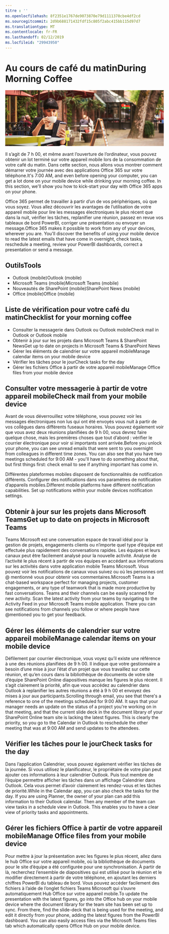 ```yaml
---
titre : ''
ms.openlocfilehash: 8f2351e1767de9073870e79d1111370cbe4df2cd
ms.sourcegitcommit: 2d9b688171432fdf15c805f2abc415bb115d97d7
ms.translationtype: MT
ms.contentlocale: fr-FR
ms.lasthandoff: 02/12/2019
ms.locfileid: "29943950"
---
```

# <a name="during-morning-coffee"></a><span data-ttu-id="20644-102">Au cours de café du matin</span><span class="sxs-lookup"><span data-stu-id="20644-102">During Morning Coffee</span></span>

![Café du matin visual](media/ditl_coffee.png)

<span data-ttu-id="20644-p101">Il s’agit de 7 h 00, et même avant l’ouverture de l’ordinateur, vous pouvez obtenir un lot terminé sur votre appareil mobile lors de la consommation de votre café du matin. Dans cette section, nous allons vous montrer comment démarrer votre journée avec des applications Office 365 sur votre téléphone.</span><span class="sxs-lookup"><span data-stu-id="20644-p101">It's 7:00 AM, and even before opening your computer, you can get a lot done on your mobile device while drinking your morning coffee. In this section, we'll show you how to kick-start your day with Office 365 apps on your phone.</span></span>

<span data-ttu-id="20644-p102">Office 365 permet de travailler à partir d’un de vos périphériques, où que vous soyez. Vous allez découvrir les avantages de l’utilisation de votre appareil mobile pour lire les messages électroniques le plus récent que dans la nuit, vérifier les tâches, replanifier une réunion, passez en revue vos tableaux de bord PowerBI, corriger une présentation ou envoyer un message.</span><span class="sxs-lookup"><span data-stu-id="20644-p102">Office 365 makes it possible to work from any of your devices, wherever you are. You'll discover the benefits of using your mobile device to read the latest emails that have come in overnight, check tasks, reschedule a meeting, review your PowerBI dashboards, correct a presentation or send a message.</span></span> 

## <a name="tools"></a><span data-ttu-id="20644-108">Outils</span><span class="sxs-lookup"><span data-stu-id="20644-108">Tools</span></span>
- <span data-ttu-id="20644-109">Outlook (mobile)</span><span class="sxs-lookup"><span data-stu-id="20644-109">Outlook (mobile)</span></span>
- <span data-ttu-id="20644-110">Microsoft Teams (mobile)</span><span class="sxs-lookup"><span data-stu-id="20644-110">Microsoft Teams (mobile)</span></span>
- <span data-ttu-id="20644-111">Nouveautés de SharePoint (mobile)</span><span class="sxs-lookup"><span data-stu-id="20644-111">SharePoint News (mobile)</span></span>
- <span data-ttu-id="20644-112">Office (mobile)</span><span class="sxs-lookup"><span data-stu-id="20644-112">Office (mobile)</span></span>

## <a name="checklist-for-your-morning-coffee"></a><span data-ttu-id="20644-113">Liste de vérification pour votre café du matin</span><span class="sxs-lookup"><span data-stu-id="20644-113">Checklist for your morning coffee</span></span>
- <span data-ttu-id="20644-114">Consulter la messagerie dans Outlook ou Outlook mobile</span><span class="sxs-lookup"><span data-stu-id="20644-114">Check mail in Outlook or Outlook mobile</span></span>
- <span data-ttu-id="20644-115">Obtenir à jour sur les projets dans Microsoft Teams & SharePoint News</span><span class="sxs-lookup"><span data-stu-id="20644-115">Get up to date on projects in Microsoft Teams & SharePoint News</span></span>
- <span data-ttu-id="20644-116">Gérer les éléments de calendrier sur votre appareil mobile</span><span class="sxs-lookup"><span data-stu-id="20644-116">Manage calendar items on your mobile device</span></span>
- <span data-ttu-id="20644-117">Vérifier les tâches pour le jour</span><span class="sxs-lookup"><span data-stu-id="20644-117">Check tasks for the day</span></span>
- <span data-ttu-id="20644-118">Gérer les fichiers Office à partir de votre appareil mobile</span><span class="sxs-lookup"><span data-stu-id="20644-118">Manage Office files from your mobile device</span></span> 

## <a name="check-mail-from-your-mobile-device"></a><span data-ttu-id="20644-119">Consulter votre messagerie à partir de votre appareil mobile</span><span class="sxs-lookup"><span data-stu-id="20644-119">Check mail from your mobile device</span></span>
<span data-ttu-id="20644-p103">Avant de vous déverrouillez votre téléphone, vous pouvez voir les messages électroniques non lus qui ont été envoyés vous nuit à partir de vos collègues dans différents fuseaux horaires. Vous pouvez également voir que vous avez deux réunions planifiées de 9 h 00, vous devrez faire quelque chose, mais les premières choses que tout d’abord : vérifier le courrier électronique pour voir si importants sont arrivée.</span><span class="sxs-lookup"><span data-stu-id="20644-p103">Before you unlock your phone, you can see unread emails that were sent to you overnight from colleagues in different time zones. You can also see that you have two meetings scheduled for 9:00 AM - you'll have to do something about that, but first things first: check email to see if anything important has come in.</span></span>

<span data-ttu-id="20644-p104">Différentes plateformes mobiles disposent de fonctionnalités de notification différents. Configurer des notifications dans vos paramètres de notification d’appareils mobiles.</span><span class="sxs-lookup"><span data-stu-id="20644-p104">Different mobile platforms have different notification capabilities. Set up notifications within your mobile devices notification settings.</span></span> 

## <a name="get-up-to-date-on-projects-in-microsoft-teams"></a><span data-ttu-id="20644-124">Obtenir à jour sur les projets dans Microsoft Teams</span><span class="sxs-lookup"><span data-stu-id="20644-124">Get up to date on projects in Microsoft Teams</span></span>
<span data-ttu-id="20644-p105">Teams Microsoft est une conversation espace de travail idéal pour la gestion de projets, engagements clients ou n’importe quel type d’équipe est effectuée plus rapidement des conversations rapides. Les équipes et leurs canaux peut être facilement analysé pour la nouvelle activité. Analyse de l’activité le plus récent à partir de vos équipes en accédant aux informations sur les activités dans votre application mobile Teams Microsoft. Vous pouvez voir les notifications de canaux vous suivez ou où les personnes ont @ mentionné vous pour obtenir vos commentaires.</span><span class="sxs-lookup"><span data-stu-id="20644-p105">Microsoft Teams is a chat-based workspace perfect for managing projects, customer engagements, or any type of teamwork that is made more productive by fast conversations. Teams and their channels can be easily scanned for new activity. Scan the latest activity from your teams by navigating to the Activity Feed in your Microsoft Teams mobile application. There you can see notifications from channels you follow or where people have @mentioned you to get your feedback.</span></span>  

## <a name="manage-calendar-items-on-your-mobile-device"></a><span data-ttu-id="20644-129">Gérer les éléments de calendrier sur votre appareil mobile</span><span class="sxs-lookup"><span data-stu-id="20644-129">Manage calendar items on your mobile device</span></span>
<span data-ttu-id="20644-p106">Défilement par courrier électronique, vous voyez qu’il existe une référence à une des réunions planifiées de 9 h 00. Il indique que votre gestionnaire a besoin d’une mise à jour l’état d’un projet que vous travaillez sur cette réunion, et qu’en cours dans la bibliothèque de documents de votre site d’équipe SharePoint Online diapositives manque les figures le plus récent. Il s’agit clairement la priorité, afin que vous accédez au calendrier dans Outlook à replanifier les autres réunions a été à 9 h 00 et envoyez des mises à jour aux participants.</span><span class="sxs-lookup"><span data-stu-id="20644-p106">Scrolling through email, you see that there's a reference to one of the meetings scheduled for 9:00 AM. It says that your manager needs an update on the status of a project you're working on in that meeting, and that the current slide deck in the document library of your SharePoint Online team site is lacking the latest figures. This is clearly the priority, so you go to the Calendar in Outlook to reschedule the other meeting that was at 9:00 AM and send updates to the attendees.</span></span>

## <a name="check-tasks-for-the-day"></a><span data-ttu-id="20644-133">Vérifier les tâches pour le jour</span><span class="sxs-lookup"><span data-stu-id="20644-133">Check tasks for the day</span></span>
<span data-ttu-id="20644-p107">Dans l’application Calendrier, vous pouvez également vérifier les tâches de la journée. Si vous utilisez le planificateur, le propriétaire de votre plan peut ajouter ces informations à leur calendrier Outlook. Puis tout membre de l’équipe permettre afficher les tâches dans un affichage Calendrier dans Outlook. Cela vous permet d’avoir clairement les rendez-vous et les tâches de priorité.</span><span class="sxs-lookup"><span data-stu-id="20644-p107">While in the Calendar app, you can also check the tasks for the day. If you are using Planner, the owner of your plan can add this information to their Outlook calendar. Then any member of the team can view tasks in a schedule view in Outlook. This enables you to have a clear view of priority tasks and appointments.</span></span>  

## <a name="manage-office-files-from-your-mobile-device"></a><span data-ttu-id="20644-138">Gérer les fichiers Office à partir de votre appareil mobile</span><span class="sxs-lookup"><span data-stu-id="20644-138">Manage Office files from your mobile device</span></span>
<span data-ttu-id="20644-p108">Pour mettre à jour la présentation avec les figures le plus récent, allez dans le hub Office sur votre appareil mobile, où la bibliothèque de documents pour le site d’équipe a été configurée pour une synchronisation. À partir de là, recherchez l’ensemble de diapositives qui est utilisé pour la réunion et le modifier directement à partir de votre téléphone, en ajoutant les derniers chiffres PowerBI du tableau de bord. Vous pouvez accéder facilement des fichiers à l’aide de l’onglet fichiers Teams Microsoft qui s’ouvre automatiquement Hub Office sur votre appareil mobile.</span><span class="sxs-lookup"><span data-stu-id="20644-p108">To update the presentation with the latest figures, go into the Office hub on your mobile device where the document library for the team site has been set up to sync. From there, find the slide-deck that is being used for the meeting, and edit it directly from your phone, adding the latest figures from the PowerBI dashboard. You can also easily access files via the Microsoft Teams files tab which automatically opens Office Hub on your mobile device.</span></span> 